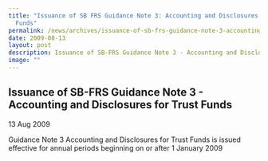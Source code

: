```yaml
---
title: "Issuance of SB FRS Guidance Note 3: Accounting and Disclosures for Trust
  Funds"
permalink: /news/archives/issuance-of-sb-frs-guidance-note-3-accounting-and-disclosures-for-trust-funds/
date: 2009-08-13
layout: post
description: Issuance of SB-FRS Guidance Note 3 - Accounting and Disclosures for Trust Funds
image: ""
---
```

Issuance of SB-FRS Guidance Note 3 - Accounting and Disclosures for Trust Funds
-------------------------------------------------------------------------------

13 Aug 2009

Guidance Note 3 Accounting and Disclosures for Trust Funds is issued effective for annual periods beginning on or after 1 January 2009